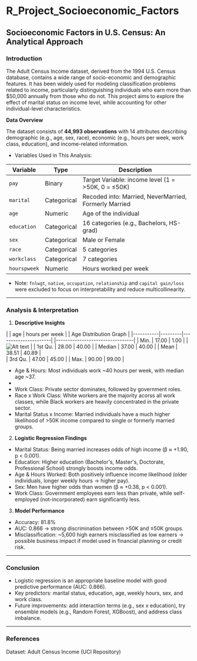 # R_Project_Socioeconomic_Factors

## Socioeconomic Factors in U.S. Census: An Analytical Approach

### Introduction

The Adult Census Income dataset, derived from the 1994 U.S. Census database, contains a wide range of socio-economic and demographic features. It has been widely used for modeling classification problems related to income, particularly distinguishing individuals who earn more than $50,000 annually from those who do not. This project aims to explore the effect of marital status on income level, while accounting for other individual-level characteristics. 

**Data Overview**

The dataset consists of **44,993 observations** with 14 attributes describing demographic (e.g., age, sex, race), economic (e.g., hours per week, work class, education), and income-related information.

 - Variables Used in This Analysis:

| Variable      | Type        | Description                                            |
|---------------|-------------|--------------------------------------------------------|
| `pay`         | Binary      | Target Variable: income level   (1 = >50K, 0 = ≤50K)   |
| `marital`     | Categorical | Recoded into: Married, NeverMarried, Formerly Married  |
| `age`         | Numeric     | Age of the individual                                  |
| `education`   | Categorical | 16 categories (e.g., Bachelors, HS-grad)               |
| `sex`         | Categorical | Male or Female                                         |
| `race`        | Categorical | 5 categories                                           |
| `workclass`   | Categorical | 7 categories                                           |
| `hourspweek`  | Numeric     | Hours worked per week                                  |

 - Note: `fnlwgt`, `native`, `occupation`, `relationship` and `capital gain/loss` were excluded to focus on interpretability and reduce multicollinearity.

---

### Analysis & Interpretation

1. **Descriptive Insights**

|           |  age    |    hours per week    | |    Age Distribution Graph       |
|-----------|---------|----------------------| |---------------------------------|
| Min.      | 17.00   | 1.00                 | |![Alt text](images/example.png)  |
| 1st Qu.   | 28.00   | 40.00                |
| Median    | 37.00   | 40.00                |
| Mean      | 38.51   | 40.89                |                                  
| 3rd Qu.   | 47.00   | 45.00                |
| Max.      | 90.00   | 99.00                |

* Age & Hours: Most individuals work ~40 hours per week, with median age ~37.
* 
* Work Class: Private sector dominates, followed by government roles.
* Race x Work Class: White workers are the majority acorss all work classes, while Black workers are heavily concentrated in the private sector.
* Marital Status x Income: Married individuals have a much higher likelihood of >50K income compared to single or formerly married groups.

2. **Logistic Regression Findings**

* Marital Status: Being married increases odds of high income (β ≈ +1.90, p < 0.001).
* Education: Higher education (Bachelor's, Master's, Doctorate, Professional School) strongly boosts income odds.
* Age & Hours Worked: Both positively influence income likelihood (older individuals, longer weekly hours → higher pay).
* Sex: Men have higher odds than women (β ≈ +0.38, p < 0.001).
* Work Class: Government employees earn less than private, while self-employed (not-incorporated) earn significantly less.

3. **Model Performance**

* Accuracy: 81.8%
* AUC: 0.866 → strong discrimination between >50K and ≤50K groups.
* Misclassification: ~5,600 high earners misclassified as low earners → possible business impact if model used in financial planning or credit risk.

---

### Conclusion

* Logistic regression is an appropriate baseline model with good predictive performance (AUC: 0.866).
* Key predictors: marital status, education, age, weekly hours, sex, and work class.
* Future improvements: add interaction terms (e.g., sex x education), try ensemble models (e.g., Random Forest, XGBoost), and address class imbalance.

---

### References
Dataset: Adult Census Income (UCI Repository)
